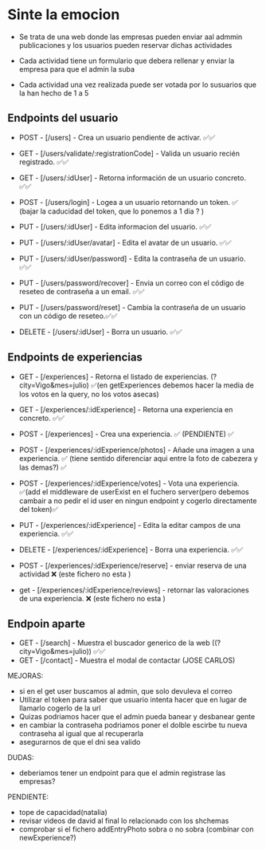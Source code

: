 # Sinte la emocion

- Se trata de una web donde las empresas pueden enviar aal admmin publicaciones y los usuarios pueden reservar dichas actividades

- Cada actividad tiene un formulario que debera rellenar y enviar la empresa para que el admin la suba

- Cada actividad una vez realizada puede ser votada por lo susuarios que la han hecho de 1 a 5

## Endpoints del usuario

- POST - [/users] - Crea un usuario pendiente de activar. ✅✅
- GET - [/users/validate/:registrationCode] - Valida un usuario recién registrado. ✅✅
- GET - [/users/:idUser] - Retorna información de un usuario concreto. ✅✅
- POST - [/users/login] - Logea a un usuario retornando un token. ✅ (bajar la caducidad del token, que lo ponemos a 1 dia ? )

- PUT - [/users/:idUser] - Edita informacion del usuario. ✅✅
- PUT - [/users/:idUser/avatar] - Edita el avatar de un usuario. ✅✅
- PUT - [/users/:idUser/password] - Edita la contraseña de un usuario. ✅✅
- PUT - [/users/password/recover] - Envia un correo con el código de reseteo de contraseña a un email. ✅✅
- PUT - [/users/password/reset] - Cambia la contraseña de un usuario con un código de reseteo.✅✅
- DELETE - [/users/:idUser] - Borra un usuario. ✅✅

## Endpoints de experiencias

- GET - [/experiences] - Retorna el listado de experiencias. (?city=Vigo&mes=julio) ✅(en getExperiences debemos hacer la media de los votos en la query, no los votos asecas)
- GET - [/experiences/:idExperience] - Retorna una experiencia en concreto. ✅✅
- POST - [/experiences] - Crea una experiencia. ✅ (PENDIENTE) ✅
- POST - [/experiences/:idExperience/photos] - Añade una imagen a una experiencia. ✅ (tiene sentido diferenciar aqui entre la foto de cabezera y las demas?) ✅
- POST - [/experiences/:idExperience/votes] - Vota una experiencia. ✅(add el middleware de userExist en el fuchero server(pero debemos cambair a no pedir el id user en ningun endpoint y cogerlo directamente del token)✅
- PUT - [/experiences/:idExperience] - Edita la editar campos de una experiencia. ✅✅
- DELETE - [/experiences/:idExperience] - Borra una experiencia. ✅✅

- POST - [/experiences/:idExperience/reserve] - enviar reserva de una actividad ❌ (este fichero no esta )
- get - [/experiences/:idExperience/reviews] - retornar las valoraciones de una experiencia. ❌ (este fichero no esta )

## Endpoin aparte

- GET - [/search] - Muestra el buscador generico de la web ((?city=Vigo&mes=julio)) ✅✅
- GET - [/contact] - Muestra el modal de contactar (JOSE CARLOS)

MEJORAS:

- si en el get user buscamos al admin, que solo devuleva el correo
- Utilizar el token para saber que usuario intenta hacer que en lugar de llamarlo cogerlo de la url
- Quizas podriamos hacer que el admin pueda banear y desbanear gente
- en cambiar la contraseha podriamos poner el dolble escirbe tu nueva contraseha al igual que al recuperarla
- asegurarnos de que el dni sea valido

DUDAS:

- deberiamos tener un endpoint para que el admin registrase las empresas?

PENDIENTE:

- tope de capacidad(natalia)
- revisar videos de david al final lo relacionado con los shchemas
- comprobar si el fichero addEntryPhoto sobra o no sobra (combinar con newExperience?)
